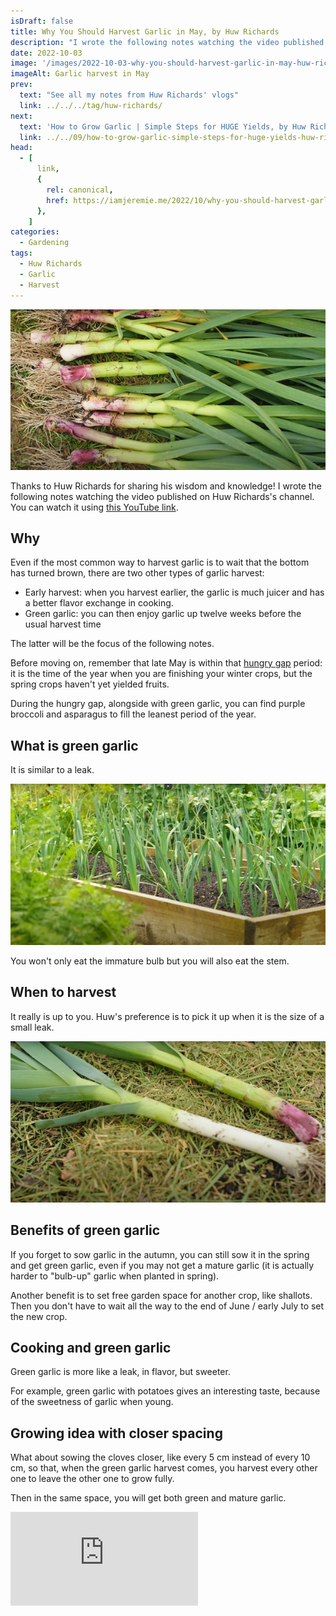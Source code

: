```yaml
---
isDraft: false
title: Why You Should Harvest Garlic in May, by Huw Richards
description: "I wrote the following notes watching the video published on Huw Richards's channel"
date: 2022-10-03
image: '/images/2022-10-03-why-you-should-harvest-garlic-in-may-huw-richards-hero.jpg'
imageAlt: Garlic harvest in May
prev:
  text: "See all my notes from Huw Richards' vlogs"
  link: ../../../tag/huw-richards/
next:
  text: 'How to Grow Garlic | Simple Steps for HUGE Yields, by Huw Richards'
  link: ../../09/how-to-grow-garlic-simple-steps-for-huge-yields-huw-richards/
head:
  - [
      link,
      {
        rel: canonical,
        href: https://iamjeremie.me/2022/10/why-you-should-harvest-garlic-in-may-huw-richards,
      },
    ]
categories:
  - Gardening
tags:
  - Huw Richards
  - Garlic
  - Harvest
---
```


![Garlic harvest in May](images/garlic-harvest-in-may.jpg "Credits: Hero image taken from Huw's vlog")

Thanks to Huw Richards for sharing his wisdom and knowledge! I wrote the following notes watching the video published on Huw Richards's channel. You can watch it using [this YouTube link](https://www.youtube.com/watch?v=asVqiG3f66M).

## Why

Even if the most common way to harvest garlic is to wait that the bottom has turned brown, there are two other types of garlic harvest:

- Early harvest: when you harvest earlier, the garlic is much juicer and has a better flavor exchange in cooking.
- Green garlic: you can then enjoy garlic up twelve weeks before the usual harvest time

The latter will be the focus of the following notes.

Before moving on, remember that late May is within that [hungry gap](https://en.wikipedia.org/wiki/Hungry_Gap) period: it is the time of the year when you are finishing your winter crops, but the spring crops haven't yet yielded fruits.

During the hungry gap, alongside with green garlic, you can find purple broccoli and asparagus to fill the leanest period of the year.

## What is green garlic

It is similar to a leak.

![Young garlic](images/young-garlic.jpg "Credits: image taken from The Huw Richard's vlog")

You won't only eat the immature bulb but you will also eat the stem.

## When to harvest

It really is up to you. Huw's preference is to pick it up when it is the size of a small leak.

![Small leak versus green garlic](images/small-leak-vs-green-garlic.jpg "Credits: image taken from The Huw Richard's vlog")

## Benefits of green garlic

If you forget to sow garlic in the autumn, you can still sow it in the spring and get green garlic, even if you may not get a mature garlic (it is actually harder to "bulb-up" garlic when planted in spring).

Another benefit is to set free garden space for another crop, like shallots. Then you don't have to wait all the way to the end of June / early July to set the new crop.

## Cooking and green garlic

Green garlic is more like a leak, in flavor, but sweeter.

For example, green garlic with potatoes gives an interesting taste, because of the sweetness of garlic when young.

## Growing idea with closer spacing

What about sowing the cloves closer, like every 5 cm instead of every 10 cm, so that, when the green garlic harvest comes, you harvest every other one to leave the other one to grow fully.

Then in the same space, you will get both green and mature garlic.

<!-- markdownlint-disable MD033 -->
<p class="newsletter-wrapper"><iframe class="newsletter-embed" src="https://iamjeremie.substack.com/embed" frameborder="0" scrolling="no"></iframe></p>
